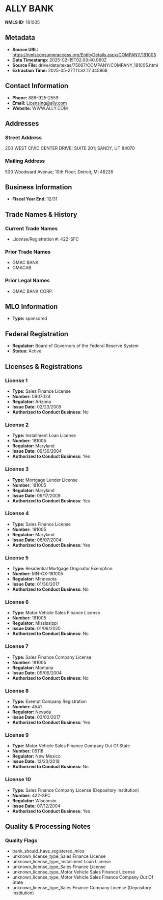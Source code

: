 # ALLY BANK

**NMLS ID:** 181005

## Metadata
- **Source URL:** https://nmlsconsumeraccess.org/EntityDetails.aspx/COMPANY/181005
- **Data Timestamp:** 2025-02-15T02:03:40.960Z
- **Source File:** drive/data/texas/75067/COMPANY/COMPANY_181005.html
- **Extraction Time:** 2025-05-27T11:32:17.345868

## Contact Information
- **Phone:** 888-925-2559
- **Email:** Licensing@ally.com
- **Website:** WWW.ALLY.COM

## Addresses
### Street Address
200 WEST CIVIC CENTER DRIVE; SUITE 201; SANDY, UT 84070

### Mailing Address
500 Woodward Avenue; 10th Floor; Detroit, MI 48226

## Business Information
- **Fiscal Year End:** 12/31

## Trade Names & History
### Current Trade Names
- License/Registration #: 422-SFC

### Prior Trade Names
- GMAC BANK
- GMACAB

### Prior Legal Names
- GMAC BANK CORP.

## MLO Information
- **Type:** sponsored

## Federal Registration
- **Regulator:** Board of Governors of the Federal Reserve System
- **Status:** Active

## Licenses & Registrations

### License 1
- **Type:** Sales Finance License
- **Number:** 0907024
- **Regulator:** Arizona
- **Issue Date:** 02/23/2005
- **Authorized to Conduct Business:** No

### License 2
- **Type:** Installment Loan License
- **Number:** 181005
- **Regulator:** Maryland
- **Issue Date:** 09/30/2004
- **Authorized to Conduct Business:** Yes

### License 3
- **Type:** Mortgage Lender License
- **Number:** 181005
- **Regulator:** Maryland
- **Issue Date:** 09/17/2009
- **Authorized to Conduct Business:** Yes

### License 4
- **Type:** Sales Finance License
- **Number:** 181005
- **Regulator:** Maryland
- **Issue Date:** 06/07/2004
- **Authorized to Conduct Business:** Yes

### License 5
- **Type:** Residential Mortgage Originator Exemption
- **Number:** MN-OX-181005
- **Regulator:** Minnesota
- **Issue Date:** 01/30/2017
- **Authorized to Conduct Business:** No

### License 6
- **Type:** Motor Vehicle Sales Finance License
- **Number:** 181005
- **Regulator:** Mississippi
- **Issue Date:** 01/09/2020
- **Authorized to Conduct Business:** No

### License 7
- **Type:** Sales Finance Company License
- **Number:** 181005
- **Regulator:** Montana
- **Issue Date:** 09/09/2004
- **Authorized to Conduct Business:** No

### License 8
- **Type:** Exempt Company Registration
- **Number:** 4541
- **Regulator:** Nevada
- **Issue Date:** 03/03/2017
- **Authorized to Conduct Business:** Yes

### License 9
- **Type:** Motor Vehicle Sales Finance Company Out Of State
- **Number:** 05118
- **Regulator:** New Mexico
- **Issue Date:** 12/23/2019
- **Authorized to Conduct Business:** No

### License 10
- **Type:** Sales Finance Company License (Depository Institution)
- **Number:** 422-SFC
- **Regulator:** Wisconsin
- **Issue Date:** 07/12/2004
- **Authorized to Conduct Business:** Yes

## Quality & Processing Notes
### Quality Flags
- bank_should_have_registered_mlos
- unknown_license_type_Sales Finance License
- unknown_license_type_Installment Loan License
- unknown_license_type_Sales Finance License
- unknown_license_type_Motor Vehicle Sales Finance License
- unknown_license_type_Motor Vehicle Sales Finance Company Out Of State
- unknown_license_type_Sales Finance Company License (Depository Institution)
